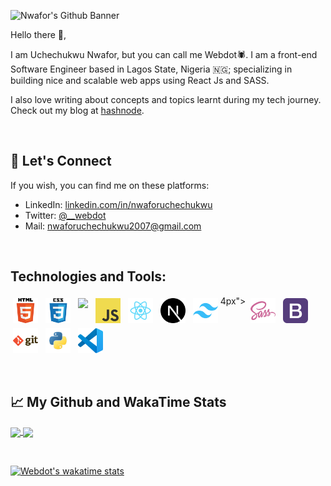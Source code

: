 ![Nwafor's Github Banner](https://res.cloudinary.com/webdot/image/upload/v1616273413/twitter-banner_1_eimahk.png)

Hello there :wave:,

I am Uchechukwu Nwafor, but you can call me Webdot:spider:. I am a front-end Software Engineer based in Lagos State, Nigeria :nigeria:; specializing in building nice and scalable web apps using React Js and SASS.

I also love writing about concepts and topics learnt during my tech journey. Check out my blog at [hashnode](https://blog.uchechukwunwafor.codes/).

&nbsp;

## :handshake:   Let's Connect
If you wish, you can find me on these platforms:

- LinkedIn: [linkedin.com/in/nwaforuchechukwu](https://linkedin.com/in/nwaforuchechukwu)
- Twitter: [@__webdot](https://twitter.com/__webdot)
- Mail: nwaforuchechukwu2007@gmail.com

&nbsp;

## Technologies and Tools:
<p align="left">
<img src="https://raw.githubusercontent.com/github/explore/80688e429a7d4ef2fca1e82350fe8e3517d3494d/topics/html/html.png" alt="html" height="40" style="vertical-align:top; margin:4px">
<img src="https://raw.githubusercontent.com/github/explore/80688e429a7d4ef2fca1e82350fe8e3517d3494d/topics/css/css.png" alt="css" height="40" style="vertical-align:top; margin:4px">
<img src="https://cdn.jsdelivr.net/gh/devicons/devicon/icons/typescript/typescript-original.svg" height="40" style="vertical-align:top; margin:4px" />
<img src="https://raw.githubusercontent.com/github/explore/80688e429a7d4ef2fca1e82350fe8e3517d3494d/topics/javascript/javascript.png" alt="Javascript" height="40" style="vertical-align:top; margin:4px">
<img src="https://raw.githubusercontent.com/github/explore/80688e429a7d4ef2fca1e82350fe8e3517d3494d/topics/react/react.png" alt="React js" height="40" style="vertical-align:top; margin:4px">
<img src="https://github.com/devicons/devicon/blob/v2.16.0/icons/nextjs/nextjs-plain.svg" height="40" style="vertical-align:top; margin:4px"/>    
<img src="https://github.com/devicons/devicon/blob/v2.16.0/icons/tailwindcss/tailwindcss-original.svg" height="40" style="vertical-align:top; margin:4px"/>4px">
<img src="https://raw.githubusercontent.com/github/explore/80688e429a7d4ef2fca1e82350fe8e3517d3494d/topics/sass/sass.png" alt="sass" height="40" style="vertical-align:top; margin:4px">
<img src="https://raw.githubusercontent.com/github/explore/80688e429a7d4ef2fca1e82350fe8e3517d3494d/topics/bootstrap/bootstrap.png" alt="bootstrap" height="40" style="vertical-align:top; margin:4px">
<img src="https://raw.githubusercontent.com/github/explore/80688e429a7d4ef2fca1e82350fe8e3517d3494d/topics/git/git.png" alt="git" height="40" style="vertical-align:top; margin:4px">
<img src="https://raw.githubusercontent.com/github/explore/80688e429a7d4ef2fca1e82350fe8e3517d3494d/topics/python/python.png" alt="Python" height="40" style="vertical-align:top; margin:4px">
<img src="https://raw.githubusercontent.com/github/explore/80688e429a7d4ef2fca1e82350fe8e3517d3494d/topics/visual-studio-code/visual-studio-code.png" alt="VS Code" height="40" style="vertical-align:top; margin:4px">
</p>

&nbsp;

## :chart_with_upwards_trend:   My Github and WakaTime Stats
<a href="#">
  <img align="center" src="https://github-readme-stats.vercel.app/api?username=webdott&show_icons=true&theme=radical&border_radius=10" />
</a>
<a href="#">
  <img align="center" src="https://github-readme-stats.vercel.app/api/top-langs/?username=webdott&theme=radical&border_radius=10" />
</a>

&nbsp;

[![Webdot's wakatime stats](https://github-readme-stats.vercel.app/api/wakatime?username=webdot&theme=radical&border_radius=10)](#)
